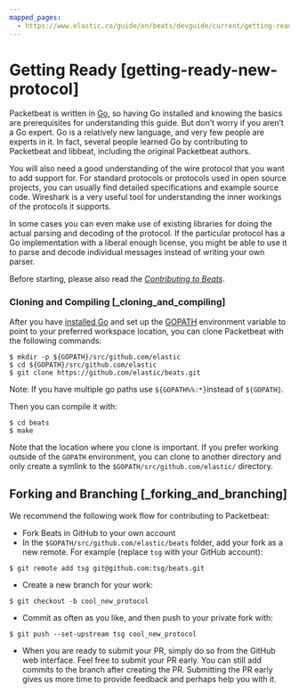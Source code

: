 ```yaml
---
mapped_pages:
  - https://www.elastic.co/guide/en/beats/devguide/current/getting-ready-new-protocol.html
---
```


# Getting Ready [getting-ready-new-protocol]

Packetbeat is written in [Go](http://golang.org/), so having Go installed and knowing the basics are prerequisites for understanding this guide. But don’t worry if you aren’t a Go expert. Go is a relatively new language, and very few people are experts in it. In fact, several people learned Go by contributing to Packetbeat and libbeat, including the original Packetbeat authors.

You will also need a good understanding of the wire protocol that you want to add support for. For standard protocols or protocols used in open source projects, you can usually find detailed specifications and example source code. Wireshark is a very useful tool for understanding the inner workings of the protocols it supports.

In some cases you can even make use of existing libraries for doing the actual parsing and decoding of the protocol. If the particular protocol has a Go implementation with a liberal enough license, you might be able to use it to parse and decode individual messages instead of writing your own parser.

Before starting, please also read the [*Contributing to Beats*](./index.md).


### Cloning and Compiling [_cloning_and_compiling]

After you have [installed Go](https://golang.org/doc/install) and set up the [GOPATH](https://golang.org/doc/code.md#GOPATH) environment variable to point to your preferred workspace location, you can clone Packetbeat with the following commands:

```shell
$ mkdir -p ${GOPATH}/src/github.com/elastic
$ cd ${GOPATH}/src/github.com/elastic
$ git clone https://github.com/elastic/beats.git
```

Note: If you have multiple go paths use `${GOPATH%%:*}`instead of `${GOPATH}`.

Then you can compile it with:

```shell
$ cd beats
$ make
```

Note that the location where you clone is important. If you prefer working outside of the `GOPATH` environment, you can clone to another directory and only create a symlink to the `$GOPATH/src/github.com/elastic/` directory.


## Forking and Branching [_forking_and_branching]

We recommend the following work flow for contributing to Packetbeat:

* Fork Beats in GitHub to your own account
* In the `$GOPATH/src/github.com/elastic/beats` folder, add your fork as a new remote. For example (replace `tsg` with your GitHub account):

```shell
$ git remote add tsg git@github.com:tsg/beats.git
```

* Create a new branch for your work:

```shell
$ git checkout -b cool_new_protocol
```

* Commit as often as you like, and then push to your private fork with:

```shell
$ git push --set-upstream tsg cool_new_protocol
```

* When you are ready to submit your PR, simply do so from the GitHub web interface. Feel free to submit your PR early. You can still add commits to the branch after creating the PR. Submitting the PR early gives us more time to provide feedback and perhaps help you with it.

